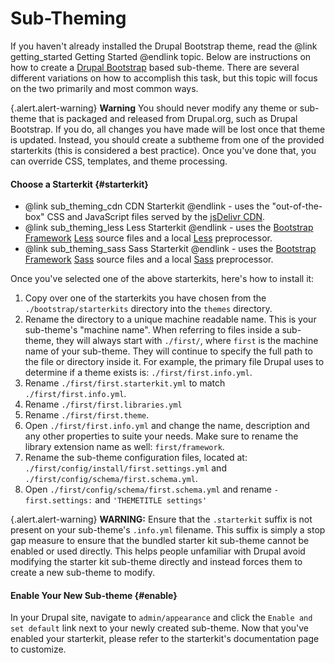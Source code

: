 <!-- @file Instructions on how to sub-theme the Drupal Bootstrap base theme. -->
<!-- @defgroup sub_theming -->
# Sub-Theming

If you haven't already installed the Drupal Bootstrap theme, read 
the @link getting_started Getting Started @endlink topic. Below 
are instructions on how to create a [Drupal Bootstrap] based sub-theme.
There are several different variations on how to accomplish this task, but this
topic will focus on the two primarily and most common ways.

{.alert.alert-warning} **Warning** You should never modify any theme or
sub-theme that is packaged and released from Drupal.org, such as Drupal
Bootstrap. If you do, all changes you have made will be lost once that theme is
updated. Instead, you should create a subtheme from one of the provided
starterkits (this is considered a best practice). Once you've done that, you
can override CSS, templates, and theme processing.

#### Choose a Starterkit {#starterkit}

- @link sub_theming_cdn CDN Starterkit @endlink - uses the "out-of-the-box"
  CSS and JavaScript files served by the [jsDelivr CDN].
- @link sub_theming_less Less Starterkit @endlink - uses the
  [Bootstrap Framework] [Less] source files and a local [Less] preprocessor.
- @link sub_theming_sass Sass Starterkit @endlink - uses the
  [Bootstrap Framework] [Sass] source files and a local [Sass] preprocessor.

Once you've selected one of the above starterkits, here's how to install it:

1. Copy over one of the starterkits you have chosen from the
   `./bootstrap/starterkits` directory into the `themes` directory.
2. Rename the directory to a unique machine readable name. This is your
   sub-theme's "machine name". When referring to files inside a sub-theme,
   they will always start with `./first/`, where `first` is the machine
   name of your sub-theme. They will continue to specify the full path to the
   file or directory inside it. For example, the primary file Drupal uses to
   determine if a theme exists is: `./first/first.info.yml`.
3. Rename `./first/first.starterkit.yml` to match
   `./first/first.info.yml`.
4. Rename `./first/first.libraries.yml`
5. Rename `./first/first.theme`.
6. Open `./first/first.info.yml` and change the name, description and
   any other properties to suite your needs. Make sure to rename the library
   extension name as well:  `first/framework`.
7. Rename the sub-theme configuration files, located at:
   `./first/config/install/first.settings.yml` and
   `./first/config/schema/first.schema.yml`.
8. Open `./first/config/schema/first.schema.yml` and rename
   `- first.settings:` and `'THEMETITLE settings'`

{.alert.alert-warning} **WARNING:** Ensure that the `.starterkit` suffix is
not present on your sub-theme's `.info.yml` filename. This suffix is simply a
stop gap measure to ensure that the bundled starter kit sub-theme cannot be
enabled or used directly. This helps people unfamiliar with Drupal avoid
modifying the starter kit sub-theme directly and instead forces them to create
a new sub-theme to modify.

#### Enable Your New Sub-theme {#enable}
In your Drupal site, navigate to `admin/appearance` and click the `Enable and
set default` link next to your newly created sub-theme. Now that you've
enabled your starterkit, please refer to the starterkit's documentation page
to customize.

[Drupal Bootstrap]: https://www.drupal.org/project/bootstrap
[Bootstrap Framework]: https://getbootstrap.com/docs/3.3/
[jsDelivr CDN]: http://www.jsdelivr.com
[Less]: http://lesscss.org
[Sass]: http://sass-lang.com
